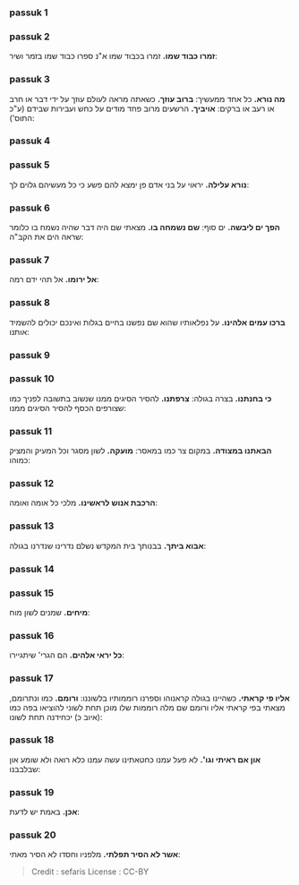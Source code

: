 
### passuk 1

### passuk 2
<b>זמרו כבוד שמו.</b> זמרו בכבוד שמו א"נ ספרו כבוד שמו בזמר ושיר:

### passuk 3
<b>מה נורא.</b> כל אחד ממעשיך:
<b>ברוב עוזך.</b> כשאתה מראה לעולם עוזך על ידי דבר או חרב או רעב או ברקים:
<b>אויביך.</b> הרשעים מרוב פחד מודים על כחש ועבירות שבידם (ע"כ התוס'):

### passuk 4

### passuk 5
<b>נורא עלילה.</b> יראוי על בני אדם פן ימצא להם פשע כי כל מעשיהם גלוים לך:

### passuk 6
<b>הפך ים ליבשה.</b> ים סוף:
<b>שם נשמחה בו.</b> מצאתי שם היה דבר שהיה נשמח בו כלומר שראה הים את הקב"ה:

### passuk 7
<b>אל ירומו.</b> אל תהי ידם רמה:

### passuk 8
<b>ברכו עמים אלהינו.</b> על נפלאותיו שהוא שם נפשנו בחיים בגלות ואינכם יכולים להשמיד אותנו:

### passuk 9

### passuk 10
<b>כי בחנתנו.</b> בצרה בגולה:
<b>צרפתנו.</b> להסיר הסיגים ממנו שנשוב בתשובה לפניך כמו שצורפים הכסף להסיר הסיגים ממנו:

### passuk 11
<b>הבאתנו במצודה.</b> במקום צר כמו במאסר:
<b>מועקה.</b> לשון מסגר וכל המעיק והמציק כמוהו:

### passuk 12
<b>הרכבת אנוש לראשינו.</b> מלכי כל אומה ואומה:

### passuk 13
<b>אבוא ביתך.</b> בבנותך בית המקדש נשלם נדרינו שנדרנו בגולה:

### passuk 14

### passuk 15
<b>מיחים.</b> שמנים לשון מוח:

### passuk 16
<b>כל יראי אלהים.</b> הם הגרי' שיתגיירו:

### passuk 17
<b>אליו פי קראתי.</b> כשהיינו בגולה קראנוהו וספרנו רוממותיו בלשוננו:
<b>ורומם.</b> כמו ונתרומם, מצאתי בפי קראתי אליו ורומם שם מלה רוממות שלו מוכן תחת לשוני להוציאו בפה כמו (איוב כ) יכחידנה תחת לשונו:

### passuk 18
<b>און אם ראיתי וגו'.</b> לא פעל עמנו כחטאתינו עשה עמנו כלא רואה ולא שומע און שבלבבנו:

### passuk 19
<b>אכן.</b> באמת יש לדעת:

### passuk 20
<b>אשר לא הסיר תפלתי.</b> מלפניו וחסדו לא הסיר מאתי:

>Credit : sefaris
>License : CC-BY